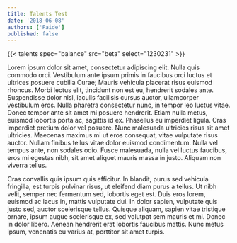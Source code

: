 ```yaml
---
title: Talents Test
date: '2018-06-08'
authors: ['Faide']
published: false
---
```


{{< talents spec="balance" src="beta" select="1230231" >}}

Lorem ipsum dolor sit amet, consectetur adipiscing elit. Nulla quis commodo orci. Vestibulum ante ipsum primis in faucibus orci luctus et ultrices posuere cubilia Curae; Mauris vehicula placerat risus euismod rhoncus. Morbi lectus elit, tincidunt non est eu, hendrerit sodales ante. Suspendisse dolor nisl, iaculis facilisis cursus auctor, ullamcorper vestibulum eros. Nulla pharetra consectetur nunc, in tempor leo luctus vitae. Donec tempor ante sit amet mi posuere hendrerit. Etiam nulla metus, euismod lobortis porta ac, sagittis id ex. Phasellus eu imperdiet ligula. Cras imperdiet pretium dolor vel posuere. Nunc malesuada ultricies risus sit amet ultricies. Maecenas maximus mi ut eros consequat, vitae vulputate risus auctor. Nullam finibus tellus vitae dolor euismod condimentum. Nulla vel tempus ante, non sodales odio. Fusce malesuada, nulla vel luctus faucibus, eros mi egestas nibh, sit amet aliquet mauris massa in justo. Aliquam non viverra tellus.

Cras convallis quis ipsum quis efficitur. In blandit, purus sed vehicula fringilla, est turpis pulvinar risus, ut eleifend diam purus a tellus. Ut nibh velit, semper nec fermentum sed, lobortis eget est. Duis eros lorem, euismod ac lacus in, mattis vulputate dui. In dolor sapien, vulputate quis justo sed, auctor scelerisque tellus. Quisque aliquam, sapien vitae tristique ornare, ipsum augue scelerisque ex, sed volutpat sem mauris et mi. Donec in dolor libero. Aenean hendrerit erat lobortis faucibus mattis. Nunc metus ipsum, venenatis eu varius at, porttitor sit amet turpis.<Paste>
